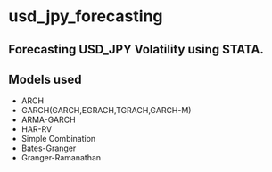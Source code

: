 # usd_jpy_forecasting

## Forecasting USD_JPY Volatility using STATA.

## Models used
- ARCH
- GARCH(GARCH,EGRACH,TGRACH,GARCH-M)
- ARMA-GARCH
- HAR-RV
- Simple Combination
- Bates-Granger
- Granger-Ramanathan
